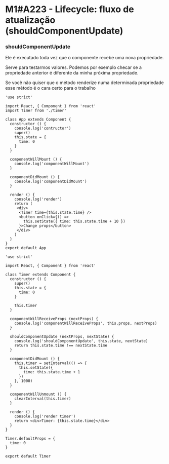 # M1#A223 - Lifecycle: fluxo de atualização (shouldComponentUpdate)

### shouldComponentUpdate
Ele é executado toda vez que o componente recebe uma nova propriedade.

Serve para testarmos valores. Podemos por exemplo checar se a propriedade anterior é diferente da minha próxima propriedade.

Se você não quiser que o método renderize numa determinada propriedade esse método é o cara certo para o trabalho

```
'use strict'

import React, { Component } from 'react'
import Timer from './timer'

class App extends Component {
  constructor () {
    console.log('contructor')
    super()
    this.state = {
      time: 0
    }
  }

  componentWillMount () {
    console.log('componentWillMount')
  }

  componentDidMount () {
    console.log('componentDidMount')
  }

  render () {
    console.log('render')
    return (
     <div>
      <Timer time={this.state.time} />
      <button onClick={() =>
        this.setState({ time: this.state.time + 10 })
      }>Change props</button>
     </div>
    )
  }
}
export default App
```

```
'use strict'

import React, { Component } from 'react'

class Timer extends Component {
  constructor () {
    super()
    this.state = {
      time: 0
    }

    this.timer
  }

  componentWillReceiveProps (nextProps) {
    console.log('componentWillReceiveProps', this.props, nextProps)
  }

  shouldComponentUpdate (nextProps, nextState) {
    console.log('shouldComponentUpdate', this.state, nextState)
    return this.state.time !== nextState.time
  }

  componentDidMount () {
    this.timer = setInterval(() => {
      this.setState({
        time: this.state.time + 1
      })
    }, 1000)
  }

  componentWillUnmount () {
    clearInterval(this.timer)
  }

  render () {
    console.log('render timer')
    return <div>Timer: {this.state.time}</div>
  }
}

Timer.defaultProps = {
  time: 0
}

export default Timer
```